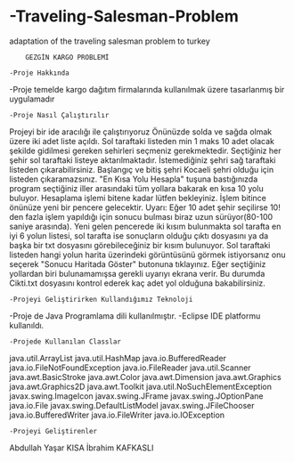 # -Traveling-Salesman-Problem
 adaptation of the traveling salesman problem to turkey

		GEZGİN KARGO PROBLEMİ

	-Proje Hakkında

-Proje temelde kargo dağıtım firmalarında kullanılmak üzere tasarlanmış bir uygulamadır

	-Proje Nasıl Çalıştırılır

Projeyi bir ide aracılığı ile çalıştırıyoruz
Önünüzde solda ve sağda olmak üzere iki adet liste açıldı.
Sol taraftaki listeden min 1 maks 10 adet olacak şekilde gidilmesi gereken sehirleri seçmeniz gerekmektedir.
Seçtiğiniz her şehir sol taraftaki listeye aktarılmaktadır.
İstemediğiniz şehri sağ taraftaki listeden çıkarabilirsiniz.
Başlangıç ve bitiş şehri Kocaeli şehri olduğu için listeden çıkaramazsınız.
"En Kısa Yolu Hesapla" tuşuna bastığınızda program seçtiğiniz iller arasındaki tüm yollara bakarak en kısa 10 yolu buluyor.
Hesaplama işlemi bitene kadar lütfen bekleyiniz. İşlem bitince önünüze yeni bir pencere gelecektir.
Uyarı: Eğer 10 adet şehir seçilirse 10! den fazla işlem yapıldığı için sonucu bulması biraz uzun sürüyor(80-100 saniye arasında).
Yeni gelen pencerede iki kısım bulunmakta sol tarafta en iyi 6 yolun listesi, sol tarafta ise sonuçların olduğu çıktı dosyasını ya da başka bir txt dosyasını görebileceğiniz bir kısım bulunuyor.
Sol taraftaki listeden hangi yolun harita üzerindeki görüntüsünü görmek istiyorsanız onu seçerek "Sonucu Haritada Göster" butonuna tıklayınız.
Eğer seçtiğiniz yollardan biri bulunamamışsa gerekli uyarıyı ekrana verir. Bu durumda Cikti.txt dosyasını kontrol ederek kaç adet yol olduğuna bakabilirsiniz.


	-Projeyi Geliştirirken Kullandığımız Teknoloji

-Proje de Java Programlama dili kullanılmıştır.
-Eclipse IDE platformu kullanıldı.

	-Projede Kullanılan Classlar

java.util.ArrayList
java.util.HashMap
java.io.BufferedReader
java.io.FileNotFoundException
java.io.FileReader
java.util.Scanner
java.awt.BasicStroke
java.awt.Color
java.awt.Dimension
java.awt.Graphics
java.awt.Graphics2D
java.awt.Toolkit
java.util.NoSuchElementException
javax.swing.ImageIcon
javax.swing.JFrame
javax.swing.JOptionPane
java.io.File
javax.swing.DefaultListModel
javax.swing.JFileChooser
java.io.BufferedWriter
java.io.FileWriter
java.io.IOException

	-Projeyi Geliştirenler
Abdullah Yaşar KISA
İbrahim KAFKASLI

